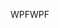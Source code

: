 <span data-ttu-id="c3186-101">WPF</span><span class="sxs-lookup"><span data-stu-id="c3186-101">WPF</span></span>